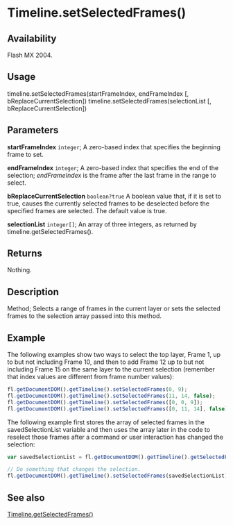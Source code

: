 # Timeline.setSelectedFrames()

## Availability

Flash MX 2004.

## Usage

timeline.setSelectedFrames(startFrameIndex, endFrameIndex [, bReplaceCurrentSelection])
timeline.setSelectedFrames(selectionList [, bReplaceCurrentSelection])

## Parameters

**startFrameIndex** `integer`; A zero-based index that specifies the beginning frame to set.

**endFrameIndex** `integer`; A zero-based index that specifies the end of the selection; *endFrameIndex* is the frame after the last frame in the range to select.

**bReplaceCurrentSelection** `boolean?true` A boolean value that, if it is set to true, causes the currently selected frames to be deselected before the specified frames are selected. The default value is true.

**selectionList** `integer[]`; An array of three integers, as returned by timeline.getSelectedFrames().

## Returns

Nothing.

## Description

Method; Selects a range of frames in the current layer or sets the selected frames to the selection array passed into this method.

## Example

The following examples show two ways to select the top layer, Frame 1, up to but not including Frame 10, and then to add Frame 12 up to but not including Frame 15 on the same layer to the current selection (remember that index values are different from frame number values):

```javascript
fl.getDocumentDOM().getTimeline().setSelectedFrames(0, 9);
fl.getDocumentDOM().getTimeline().setSelectedFrames(11, 14, false);
fl.getDocumentDOM().getTimeline().setSelectedFrames([0, 0, 9]);
fl.getDocumentDOM().getTimeline().setSelectedFrames([0, 11, 14], false);
```

The following example first stores the array of selected frames in the savedSelectionList variable and then uses the array later in the code to reselect those frames after a command or user interaction has changed the selection:

```javascript
var savedSelectionList = fl.getDocumentDOM().getTimeline().getSelectedFrames();

// Do something that changes the selection.
fl.getDocumentDOM().getTimeline().setSelectedFrames(savedSelectionList);
```

## See also

[Timeline.getSelectedFrames()](../Timeline_object/Timeline25.md)
